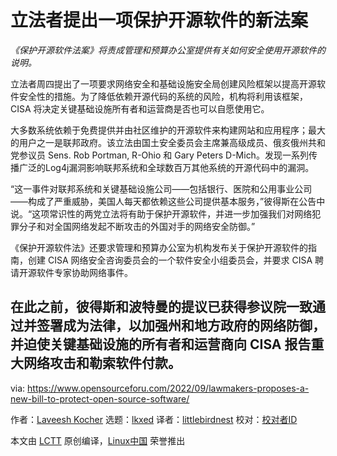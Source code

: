 [#]: subject: "Lawmakers Proposes A New Bill To Protect Open Source Software"
[#]: via: "https://www.opensourceforu.com/2022/09/lawmakers-proposes-a-new-bill-to-protect-open-source-software/"
[#]: author: "Laveesh Kocher https://www.opensourceforu.com/author/laveesh-kocher/"
[#]: collector: "lkxed"
[#]: translator: "littlebirdnest"
[#]: reviewer: " "
[#]: publisher: " "
[#]: url: " "

立法者提出一项保护开源软件的新法案
======
*《保护开源软件法案》将责成管理和预算办公室提供有关如何安全使用开源软件的说明。*

立法者周四提出了一项要求网络安全和基础设施安全局创建风险框架以提高开源软件安全性的措施。为了降低依赖开源代码的系统的风险，机构将利用该框架，CISA 将决定关键基础设施所有者和运营商是否也可以自愿使用它。

大多数系统依赖于免费提供并由社区维护的开源软件来构建网站和应用程序；最大的用户之一是联邦政府。该立法由国土安全委员会主席兼高级成员、俄亥俄州共和党参议员  Sens. Rob Portman, R-Ohio 和  Gary Peters D-Mich。发现一系列传播广泛的Log4j漏洞影响联邦系统和全球数百万其他系统的开源代码中的漏洞。

“这一事件对联邦系统和关键基础设施公司——包括银行、医院和公用事业公司——构成了严重威胁，美国人每天都依赖这些公司提供基本服务，”彼得斯在公告中说。“这项常识性的两党立法将有助于保护开源软件，并进一步加强我们对网络犯罪分子和对全国网络发起不断攻击的外国对手的网络安全防御。”

《保护开源软件法》还要求管理和预算办公室为机构发布关于保护开源软件的指南，创建 CISA 网络安全咨询委员会的一个软件安全小组委员会，并要求 CISA 聘请开源软件专家协助网络事件。

在此之前，彼得斯和波特曼的提议已获得参议院一致通过并签署成为法律，以加强州和地方政府的网络防御，并迫使关键基础设施的所有者和运营商向 CISA 报告重大网络攻击和勒索软件付款。
--------------------------------------------------------------------------------

via: https://www.opensourceforu.com/2022/09/lawmakers-proposes-a-new-bill-to-protect-open-source-software/

作者：[Laveesh Kocher][a]
选题：[lkxed][b]
译者：[littlebirdnest](https://github.com/译者ID)
校对：[校对者ID](https://github.com/校对者ID)

本文由 [LCTT](https://github.com/LCTT/TranslateProject) 原创编译，[Linux中国](https://linux.cn/) 荣誉推出

[a]: https://www.opensourceforu.com/author/laveesh-kocher/
[b]: https://github.com/lkxed
